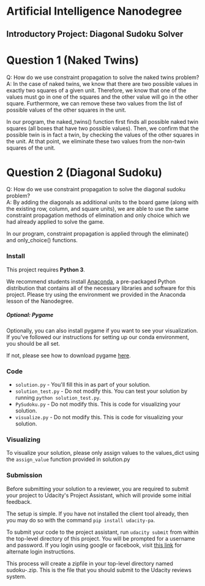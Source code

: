 # Artificial Intelligence Nanodegree
## Introductory Project: Diagonal Sudoku Solver

# Question 1 (Naked Twins)
Q: How do we use constraint propagation to solve the naked twins problem?  
A: In the case of naked twins, we know that there are two possible values in exactly two squares of a given unit. Therefore, we know that one of the values must go in one of the squares and the other value will go in the other square. Furthermore, we can remove these two values from the list of possible values of the other squares in the unit. 

In our program, the naked_twins() function first finds all possible naked twin squares (all boxes that have two possible values). Then, we confirm that the possible twin is in fact a twin, by checking the values of the other squares in the unit. At that point, we eliminate these two values from the non-twin squares of the unit. 

# Question 2 (Diagonal Sudoku)
Q: How do we use constraint propagation to solve the diagonal sudoku problem?  
A: By adding the diagonals as additional units to the board game (along with the existing row, column, and square units), we are able to use the same constraint propagation methods of elimination and only choice which we had already applied to solve the game. 

In our program, constraint propagation is applied through the eliminate() and only_choice() functions.    

### Install

This project requires **Python 3**.

We recommend students install [Anaconda](https://www.continuum.io/downloads), a pre-packaged Python distribution that contains all of the necessary libraries and software for this project. 
Please try using the environment we provided in the Anaconda lesson of the Nanodegree.

##### Optional: Pygame

Optionally, you can also install pygame if you want to see your visualization. If you've followed our instructions for setting up our conda environment, you should be all set.

If not, please see how to download pygame [here](http://www.pygame.org/download.shtml).

### Code

* `solution.py` - You'll fill this in as part of your solution.
* `solution_test.py` - Do not modify this. You can test your solution by running `python solution_test.py`.
* `PySudoku.py` - Do not modify this. This is code for visualizing your solution.
* `visualize.py` - Do not modify this. This is code for visualizing your solution.

### Visualizing

To visualize your solution, please only assign values to the values_dict using the `assign_value` function provided in solution.py

### Submission
Before submitting your solution to a reviewer, you are required to submit your project to Udacity's Project Assistant, which will provide some initial feedback.  

The setup is simple.  If you have not installed the client tool already, then you may do so with the command `pip install udacity-pa`.  

To submit your code to the project assistant, run `udacity submit` from within the top-level directory of this project.  You will be prompted for a username and password.  If you login using google or facebook, visit [this link](https://project-assistant.udacity.com/auth_tokens/jwt_login) for alternate login instructions.

This process will create a zipfile in your top-level directory named sudoku-<id>.zip.  This is the file that you should submit to the Udacity reviews system.

